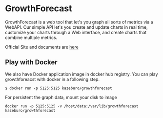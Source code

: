 # GrowthForecast

GrowthForecast is a web tool that let's you graph all sorts of metrics via a WebAPI. Our simple API let's you create and update charts in real time, customize your charts through a Web interface, and create charts that combine multiple metrics.

Official Site and documents are [here](http://kazeburo.github.io/GrowthForecast/)

## Play with Docker

We also have Docker application image in docker hub registry. You can play growthforeacst with docker in a following step.

```
$ docker run -p 5125:5125 kazeburo/growthforecast
```

For persistent the graph data, mount your disk to image

```
docker run -p 5125:5125 -v /host/data:/var/lib/growthforecast kazeburo/growthforecast
```




